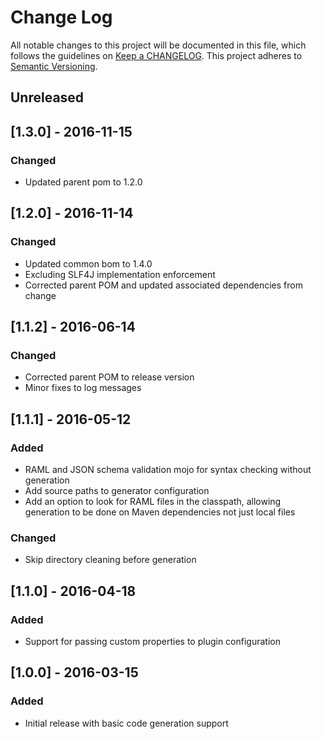 # Change Log
All notable changes to this project will be documented in this file, which follows the guidelines 
on [Keep a CHANGELOG](http://keepachangelog.com/). This project adheres to 
[Semantic Versioning](http://semver.org/).

## Unreleased

## [1.3.0] - 2016-11-15

### Changed

- Updated parent pom to 1.2.0

## [1.2.0] - 2016-11-14

### Changed

- Updated common bom to 1.4.0
- Excluding SLF4J implementation enforcement
- Corrected parent POM and updated associated dependencies from change


## [1.1.2] - 2016-06-14

### Changed

- Corrected parent POM to release version
- Minor fixes to log messages

## [1.1.1] - 2016-05-12

### Added

- RAML and JSON schema validation mojo for syntax checking without generation
- Add source paths to generator configuration
- Add an option to look for RAML files in the classpath, allowing generation to be done on Maven dependencies not just local files

### Changed

- Skip directory cleaning before generation

## [1.1.0] - 2016-04-18

### Added

- Support for passing custom properties to plugin configuration

## [1.0.0] - 2016-03-15

### Added

- Initial release with basic code generation support

